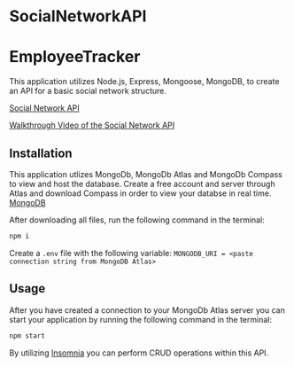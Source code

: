 # SocialNetworkAPI

# EmployeeTracker
 
 This application utilizes Node.js, Express, Mongoose, MongoDB, to create an API for a basic social network structure. 

 [Social Network API](https://github.com/kthames/SocialNetworkAPI)

[Walkthrough Video of the Social Network API]()

## Installation

This application utlizes MongoDb, MongoDb Atlas and MongoDb Compass to view and host the database. Create a free account and server through Atlas and download Compass in order to view your databse in real time. 
[MongoDB](https://www.mongodb.com/)

After downloading all files, run the following command in the terminal:

```md
npm i
```

Create a `.env` file with the following variable: 
`MONGODB_URI = <paste connection string from MongoDB Atlas>`


## Usage

After you have created a connection to your MongoDb Atlas server you can start your application by running the following command in the terminal: 

```md
npm start
```

By utilizing [Insomnia](https://insomnia.rest/) you can perform CRUD operations within this API.






 
